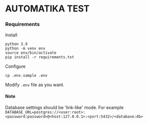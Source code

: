 # AUTOMATIKA TEST
### Requirements

Install
```
python 3.9
python -m venv env
source env/bin/activate
pip install -r requirements.txt
```
Configure 
``` 
cp .env.sample .env
```
Modify ```.env``` file as you want.
#### Note
Database settings should be 'link-like' mode. For example
```DATABASE_URL=postgres://<user:root>:<password:password>@<host:127.0.0.1>:<port:5432>/<database:db>```